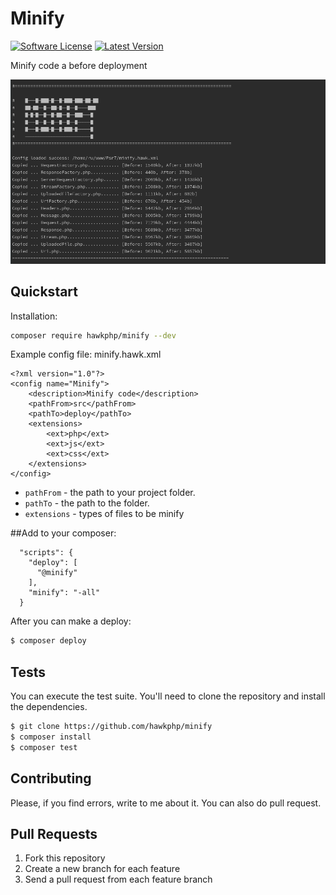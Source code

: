 # Minify

[![Software License](https://img.shields.io/badge/license-MIT-brightgreen.svg?style=flat-square)](LICENSE.md)
[![Latest Version](https://img.shields.io/github/release/hawkphp/minify.svg?style=flat-square)](https://github.com/hawkphp/minify/releases)


Minify code a before deployment 

![minify](screenshot.png)

## Quickstart

Installation:

```bash
composer require hawkphp/minify --dev
```

Example config file: minify.hawk.xml
```
<?xml version="1.0"?>
<config name="Minify">
    <description>Minify code</description>
    <pathFrom>src</pathFrom>
    <pathTo>deploy</pathTo>
    <extensions>
        <ext>php</ext>
        <ext>js</ext>
        <ext>css</ext>
    </extensions>
</config>
```

* `pathFrom` - the path to your project folder.
* `pathTo` - the path to the <deploy> folder.
* `extensions` - types of files to be minify

##Add to your composer:
```
  "scripts": {
    "deploy": [
      "@minify"
    ],
    "minify": "-all"
  }
```

After you can make a deploy:

```bash
$ composer deploy
```


## Tests

You can execute the test suite. You'll need to clone the repository and install the dependencies.

```bash
$ git clone https://github.com/hawkphp/minify
$ composer install
$ composer test
```


## Contributing
Please, if you find errors, write to me about it. You can also do pull request.

## Pull Requests
1. Fork this repository
2. Create a new branch for each feature 
3. Send a pull request from each feature branch
